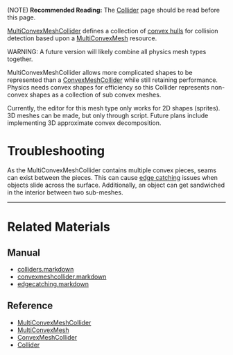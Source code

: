 (NOTE) **Recommended Reading:** The [Collider](https://github.com/PlasmaEngine/PlasmaDocs/blob/master/plasma_editor_documentation/plasmamanual/physics/colliders.markdown) page should be read before this page.

[MultiConvexMeshCollider](https://github.com/PlasmaEngine/PlasmaDocs/blob/master/code_reference/class_reference/multiconvexmeshcollider.markdown) defines a collection of [convex hulls](https://en.wikipedia.org/wiki/Convex_hull ) for collision detection based upon a [MultiConvexMesh](https://github.com/PlasmaEngine/PlasmaDocs/blob/master/code_reference/class_reference/multiconvexmesh.markdown) resource.

WARNING: A future version will likely combine all physics mesh types together.

MultiConvexMeshCollider allows more complicated shapes to be represented than a [ConvexMeshCollider](https://github.com/PlasmaEngine/PlasmaDocs/blob/master/plasma_editor_documentation/plasmamanual/physics/colliders/convexmeshcollider.markdown) while still retaining performance. Physics needs convex shapes for efficiency so this Collider represents non-convex shapes as a collection of sub convex meshes.

Currently, the editor for this mesh type only works for 2D shapes (sprites). 3D meshes can be made, but only through script. Future plans include implementing 3D approximate convex decomposition.

 #  Troubleshooting
As the MultiConvexMeshCollider contains multiple convex pieces, seams can exist between the pieces. This can cause [edge catching](https://github.com/PlasmaEngine/PlasmaDocs/blob/master/plasma_editor_documentation/plasmamanual/physics/colliders/physicstroubleshooting/edgecatching.markdown) issues when objects slide across the surface. Additionally, an object can get sandwiched in the interior between two sub-meshes.

---

 #  Related Materials
 ##  Manual
- [colliders.markdown](https://github.com/PlasmaEngine/PlasmaDocs/blob/master/plasma_editor_documentation/plasmamanual/physics/colliders.markdown)
- [convexmeshcollider.markdown](https://github.com/PlasmaEngine/PlasmaDocs/blob/master/plasma_editor_documentation/plasmamanual/physics/colliders/convexmeshcollider.markdown)
- [edgecatching.markdown](https://github.com/PlasmaEngine/PlasmaDocs/blob/master/plasma_editor_documentation/plasmamanual/physics/colliders/physicstroubleshooting/edgecatching.markdown)
 ##  Reference
- [MultiConvexMeshCollider](https://github.com/PlasmaEngine/PlasmaDocs/blob/master/code_reference/class_reference/multiconvexmeshcollider.markdown)
- [MultiConvexMesh](https://github.com/PlasmaEngine/PlasmaDocs/blob/master/code_reference/class_reference/multiconvexmesh.markdown)
- [ConvexMeshCollider](https://github.com/PlasmaEngine/PlasmaDocs/blob/master/code_reference/class_reference/convexmeshcollider.markdown)
- [Collider](https://github.com/PlasmaEngine/PlasmaDocs/blob/master/code_reference/class_reference/collider.markdown) 

 
